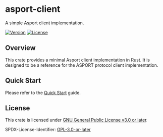 # asport-client

A simple Asport client implementation.

[![Version](https://img.shields.io/crates/v/asport-client.svg?style=flat)](https://crates.io/crates/asport-client)
[![License](https://img.shields.io/crates/l/asport-client.svg?style=flat)](https://github.com/AkinoKaede/asport/blob/main/LICENSE)

## Overview

This crate provides a minimal Asport client implementation in Rust. It is designed to be a reference for the ASPORT protocol client implementation.

## Quick Start

Please refer to the [Quick Start](https://github.com/AkinoKaede/asport/blob/main/QUICK_START.md) guide.

## License
This crate is licensed under [GNU General Public License v3.0 or later](https://github.com/AkinoKaede/asport/blob/main/LICENSE).

SPDX-License-Identifier: [GPL-3.0-or-later](https://spdx.org/licenses/GPL-3.0-or-later.html)